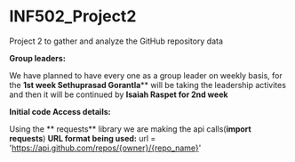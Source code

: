 # INF502_Project2
Project 2 to gather and analyze the GitHub repository data

**Group leaders:**

We have planned to have every one as a group leader on weekly basis, for the **1st week Sethuprasad Gorantla**** will be taking the leadership activites and then it will be continued by **Isaiah Raspet for 2nd week**


**Initial code Access details:**

Using the ** requests** library we are making the api calls(**import requests**)
**URL format being used:**   url = 'https://api.github.com/repos/{owner}/{repo_name}'
